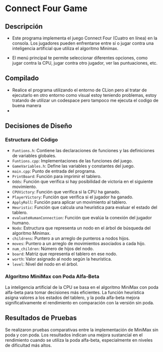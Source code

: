 # Connect Four Game

## Descripción
- Este programa implementa el juego Connect Four (Cuatro en línea) en la consola. Los jugadores pueden enfrentarse entre sí o jugar contra una inteligencia artificial que utiliza el algoritmo Minimax.

- El menú principal te permite seleccionar diferentes opciones, como jugar contra la CPU, jugar contra otro jugador, ver las puntuaciones, etc.
## Compilado 
- Realice el programa utilizando el entorno de CLion pero al tratar de ejecutarlo en otro entorno como visual estoy teniendo problemas, estoy tratando de utilizar un codespace pero tampoco me ejecuta el codigo de buena manera
- 
## Decisiones de Diseño
### Estructura del Código
- `Funtions.h`: Contiene las declaraciones de funciones y las definiciones de variables globales.
- `Funtions.cpp`: Implementaciones de las funciones del juego.
- `GameVariables.h`: Define las variables y constantes del juego.
- `main.cpp`: Punto de entrada del programa.
- `PrintBoard`: Función para imprimir el tablero.
- `Odds`: Función que verifica si hay posibilidad de victoria en el siguiente movimiento.
- `CPUVictory`: Función que verifica si la CPU ha ganado.
- `PlayerVictory`: Función que verifica si el jugador ha ganado.
- `ApplyRoll`: Función para aplicar un movimiento al tablero.
- `Heuristic`: Función que calcula una heurística para evaluar el estado del tablero.
- `evaluateHumanConnection`: Función que evalúa la conexión del jugador humano.
- `Nodo`: Estructura que representa un nodo en el árbol de búsqueda del algoritmo Minimax.
- `childrens`: Puntero a un arreglo de punteros a nodos hijos.
- `moves`: Puntero a un arreglo de movimientos asociados a cada hijo.
- `num_children`: Número de hijos del nodo.
- `board`: Matriz que representa el tablero en ese nodo.
- `worth`: Valor asignado al nodo según la heurística.
- `level`: Nivel del nodo en el árbol.

### Algoritmo MiniMax con Poda Alfa-Beta
La inteligencia artificial de la CPU se basa en el algoritmo MiniMax con poda alfa-beta para tomar decisiones más eficientes. 
La función heurística asigna valores a los estados del tablero, y la poda alfa-beta mejora significativamente el rendimiento en comparación con la versión sin poda.

## Resultados de Pruebas
Se realizaron pruebas comparativas entre la implementación de MiniMax sin poda y con poda.
Los resultados indican una mejora sustancial en el rendimiento cuando se utiliza la poda alfa-beta, especialmente en niveles de dificultad más altos.


